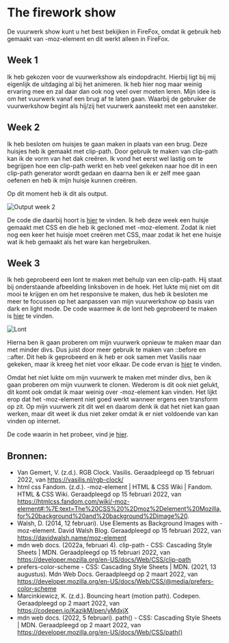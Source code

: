 # The firework show

De vuurwerk show kunt u het best bekijken in FireFox, omdat ik gebruik heb gemaakt van -moz-element en dit werkt alleen in FireFox.

## Week 1

Ik heb gekozen voor de vuurwerkshow als eindopdracht. Hierbij ligt bij mij eigenlijk de uitdaging al bij het animeren. Ik heb hier nog maar weinig ervaring mee en zal daar dan ook nog veel over moeten leren.
Mijn idee is om het vuurwerk vanaf een brug af te laten gaan. Waarbij de gebruiker de vuurwerkshow begint als hij/zij het vuurwerk aansteekt met een aansteker.

## Week 2
 
Ik heb besloten om huisjes te gaan maken in plaats van een brug. Deze huisjes heb ik gemaakt met clip-path. Door gebruik te maken van clip-path kan ik de vorm van het dak creëren. Ik vond het eerst wel lastig om te begrijpen hoe een clip-path werkt en heb veel gekeken naar hoe dit in een clip-path generator wordt gedaan en daarna ben ik er zelf mee gaan oefenen en heb ik mijn huisje kunnen creëren.

Op dit moment heb ik dit als output.

![Output week 2](https://github.com/lottekoblens/firework/blob/main/images/output-week2.gif)

De code die daarbij hoort is [hier](https://github.com/lottekoblens/firework/tree/7e25ad32dd8fed5ba19809d0b007007ab873ff3a) te vinden.
Ik heb deze week een huisje gemaakt met CSS en die heb ik gecloned met -moz-element. Zodat ik niet nog een keer het huisje moet creëren met CSS, maar zodat ik het ene huisje wat ik heb gemaakt als het ware kan hergebruiken.

## Week 3

Ik heb geprobeerd een lont te maken met behulp van een clip-path. Hij staat bij onderstaande afbeelding linksboven in de hoek. Het lukte mij niet om dit mooi te krijgen en om het responsive te maken, dus heb ik besloten me meer te focussen op het aanpassen van mijn vuurwerkshow op basis van dark en light mode. De code waarmee ik de lont heb geprobeerd te maken is [hier](https://github.com/lottekoblens/firework/tree/ea8bfd307162d1b89cb57bdf4170a9a0d01844b6) te vinden.

![Lont](https://github.com/lottekoblens/firework/blob/main/images/lont-try.png)

Hierna ben ik gaan proberen om mijn vuurwerk opnieuw te maken maar dan met minder divs. Dus juist door meer gebruik te maken van ::before en ::after. Dit heb ik geprobeerd en ik heb er ook samen met Vasilis naar gekeken, maar ik kreeg het niet voor elkaar. De code ervan is [hier](https://github.com/lottekoblens/firework/tree/2cec869a8c828164d68dfbebe9c2c1c3f6f7f260) te vinden.

Omdat het niet lukte om mijn vuurwerk te maken met minder divs, ben ik gaan proberen om mijn vuurwerk te clonen. Wederom is dit ook niet gelukt, dit komt ook omdat ik maar weinig over -moz-element kan vinden. Het lijkt erop dat het -moz-element niet goed werkt wanneer ergens een transform op zit. Op mijn vuurwerk zit dit wel en daarom denk ik dat het niet kan gaan werken, maar dit weet ik dus niet zeker omdat ik er niet voldoende van kan vinden op internet.

De code waarin in het probeer, vind je [hier](https://github.com/lottekoblens/firework/commit/e526571ddce3a1e6f8906964894c454986a83b02).


## Bronnen:
* Van Gemert, V. (z.d.). RGB Clock. Vasilis. Geraadpleegd op 15 februari 2022, van https://vasilis.nl/rgb-clock/
* html css Fandom. (z.d.). -moz-element | HTML & CSS Wiki | Fandom. HTML & CSS Wiki. Geraadpleegd op 15 februari 2022, van https://htmlcss.fandom.com/wiki/-moz-element#:%7E:text=The%20CSS%20%2Dmoz%2Delement%20Mozilla,for%20background%20and%20background%2Dimage%20.
* Walsh, D. (2014, 12 februari). Use Elements as Background Images with -moz-element. David Walsh Blog. Geraadpleegd op 15 februari 2022, van https://davidwalsh.name/moz-element
* mdn web docs. (2022a, februari 4). clip-path - CSS: Cascading Style Sheets | MDN. Geraadpleegd op 15 februari 2022, van https://developer.mozilla.org/en-US/docs/Web/CSS/clip-path
* prefers-color-scheme - CSS: Cascading Style Sheets | MDN. (2021, 13 augustus). Mdn Web Docs. Geraadpleegd op 2 maart 2022, van https://developer.mozilla.org/en-US/docs/Web/CSS/@media/prefers-color-scheme
* Marcinkiewicz, K. (z.d.). Bouncing heart (motion path). Codepen. Geraadpleegd op 2 maart 2022, van https://codepen.io/KazikM/pen/yMdxjX
* mdn web docs. (2022, 5 februari). path() - CSS: Cascading Style Sheets | MDN. Geraadpleegd op 2 maart 2022, van https://developer.mozilla.org/en-US/docs/Web/CSS/path()
